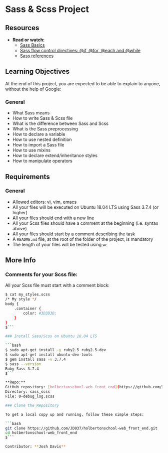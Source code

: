 # Sass & Scss Project

## Resources
- **Read or watch:**
  - [Sass Basics](#)
  - [Sass flow control directives: @if, @for, @each and @while](#)
  - [Sass references](#)

## Learning Objectives
At the end of this project, you are expected to be able to explain to anyone, without the help of Google:

### General
- What Sass means
- How to write Sass & Scss file
- What is the difference between Sass and Scss
- What is the Sass preprocessing
- How to declare a variable
- How to use nested definition
- How to import a Sass file
- How to use mixins
- How to declare extend/inheritance styles
- How to manipulate operators

## Requirements
### General
- Allowed editors: vi, vim, emacs
- All your files will be executed on Ubuntu 18.04 LTS using Sass 3.7.4 (or higher)
- All your files should end with a new line
- All your Scss files should have a comment at the beginning (i.e. syntax above)
- All your files should start by a comment describing the task
- A `README.md` file, at the root of the folder of the project, is mandatory
- The length of your files will be tested using `wc`

## More Info

### Comments for your Scss file:
All your Scss file must start with a comment block:

```bash
$ cat my_styles.scss
/* My style */
body {
    .container {
        color: #3D3D3D;
    }
}
$```

### Install Sass/Scss on Ubuntu 18.04 LTS

```bash
$ sudo apt-get install -y ruby2.5 ruby2.5-dev
$ sudo apt-get install ubuntu-dev-tools
$ gem install sass -v 3.7.4
$ sass --version
Ruby Sass 3.7.4
$```

**Repo:**  
GitHub repository: [holbertonschool-web_front_end](https://github.com/JD037/holbertonschool-web_front_end)  
Directory: sass_scss  
File: 0-debug_log.scss  

### Clone the Repository

To get a local copy up and running, follow these simple steps:

```bash
git clone https://github.com/JD037/holbertonschool-web_front_end.git
cd holbertonschool-web_front_end
$```

Contributor: **Josh Davis**